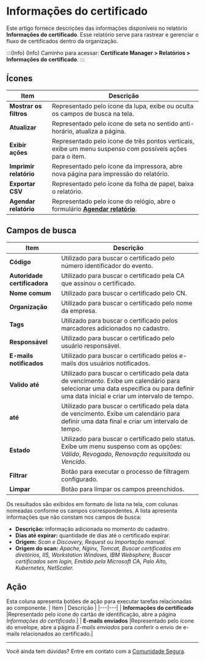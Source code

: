 # Informações do certificado

Este artigo fornece descrições das informações disponíveis no relatório **Informações do certificado**. Esse relatório serve para rastrear e gerenciar o fluxo de certificados dentro da organização. 

:::(Info) (Info)
Caminho para acessar: **Certificate Manager > Relatórios > Informações do certificado**.
:::

## Ícones
| Item | Descrição |
| --- | --- |
|**Mostrar os filtros**|Representado pelo ícone da lupa, exibe ou oculta os campos de busca na tela.|
|**Atualizar**|Representado pelo ícone de seta no sentido anti-horário, atualiza a página.|
|**Exibir ações**|Representado pelo ícone de três pontos verticais, exibe um menu suspenso com possíveis ações para o item.|
|**Imprimir relatório**|Representado pelo ícone da impressora, abre nova página para impressão do relatório.|
|**Exportar CSV**|Representado pelo ícone da folha de papel, baixa o relatório.|
|**Agendar relatório**|Representado pelo ícone do relógio, abre o formulário **[Agendar relatório](/v4/docs/pt/general-information-how-to-issue-download-and-schedule-device-reports)**.|

## Campos de busca
| Item | Descrição |
| --- | --- |
| **Código** |Utilizado para buscar o certificado pelo número identificador do evento.|
| **Autoridade certificadora** |Utilizado para buscar o certificado pela CA que assinou o certificado.|
| **Nome comum** |Utilizado para buscar o certificado pelo CN.|
| **Organização** |Utilizado para buscar o certificado pelo nome da empresa.|
| **Tags** |Utilizado para buscar o certificado pelos marcadores adicionados no cadastro.|
| **Responsável** |Utilizado para buscar o certificado pelo usuário responsável.|
| **E-mails notificados** |Utilizado para buscar o certificado pelos e-mails dos usuários notificados.|
| **Valido até** |Utilizado para buscar o certificado pela data de vencimento. Exibe um calendário para selecionar uma data específica ou para definir uma data inicial e criar um intervalo de tempo.
| **até** |Utilizado para buscar o certificado pela data de vencimento. Exibe um calendário para definir uma data final e criar um intervalo de tempo.
| **Estado** |Utilizado para buscar o certificado pelo status. Exibe um menu suspenso com as opções: *Válido*, *Revogado*, *Renovação requisitada* ou *Vencido*. 
|**Filtrar**|Botão para executar o processo de filtragem configurado.|
|**Limpar**|Botão para limpar os campos preenchidos.|

Os resultados são exibidos em formato de lista na tela, com colunas nomeadas conforme os campos correspondentes. A lista apresenta informações que não constam nos campos de busca:

* **Descrição:** informação adicionada no momento do cadastro.
* **Dias até expirar:** quantidade de dias até o certificado expirar.
* **Origem:** *Scan e Discovery, Request* ou *Importação manual*.
* **Origem do scan:** *Apache, Nginx, Tomcat, Buscar certificados em diretórios, IIS, Workstation Windows, IBM Websphere, Buscar certificados sem login, Emitido pela Microsoft CA, Palo Alto, Kubernetes, NetScaler.*

## Ação
Esta coluna apresenta botões de ação para executar tarefas relacionadas ao componente.
| Item | Descrição |
|---|---|
| **Informações do certificado** |Representado pelo ícone do cartão de identificação, abre a página *Informações do certificado*.|
| **E-mails enviados** |Representado pelo ícone do envelope, abre a página *E-mails enviados* para conferir o envio de e-mails relacionados ao certificado.|
***
Você ainda tem dúvidas? Entre em contato com a [Comunidade Segura](https://community.Segura.io/).
